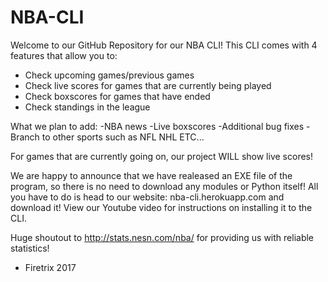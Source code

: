 # NBA-CLI

Welcome to our GitHub Repository for our NBA CLI! This CLI comes with 4 features that allow you to:
  - Check upcoming games/previous games
  - Check live scores for games that are currently being played
  - Check boxscores for games that have ended
  - Check standings in the league
  
What we plan to add:
  -NBA news
  -Live boxscores
  -Additional bug fixes
  -Branch to other sports such as NFL NHL ETC...

For games that are currently going on, our project WILL show live scores!

We are happy to announce that we have realeased an EXE file of the program, so there is no need to download any modules or Python itself! All you have to do is head to our website: nba-cli.herokuapp.com and download it! View our Youtube video for instructions on installing it to the CLI.

Huge shoutout to http://stats.nesn.com/nba/ for providing us with reliable statistics!

- Firetrix 2017
